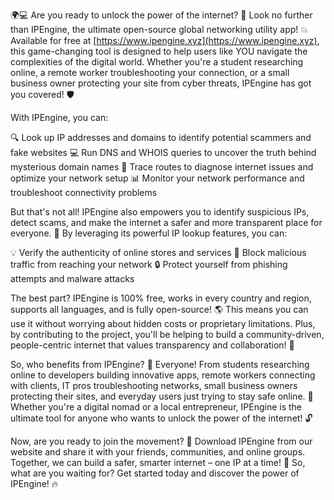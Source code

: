 🌍💻 Are you ready to unlock the power of the internet? 🚀 Look no further than IPEngine, the ultimate open-source global networking utility app! 💥 Available for free at [https://www.ipengine.xyz](https://www.ipengine.xyz), this game-changing tool is designed to help users like YOU navigate the complexities of the digital world. Whether you're a student researching online, a remote worker troubleshooting your connection, or a small business owner protecting your site from cyber threats, IPEngine has got you covered! 🛡️

With IPEngine, you can:

🔍 Look up IP addresses and domains to identify potential scammers and fake websites
💻 Run DNS and WHOIS queries to uncover the truth behind mysterious domain names
🚀 Trace routes to diagnose internet issues and optimize your network setup
📊 Monitor your network performance and troubleshoot connectivity problems

But that's not all! IPEngine also empowers you to identify suspicious IPs, detect scams, and make the internet a safer and more transparent place for everyone. 🌟 By leveraging its powerful IP lookup features, you can:

💡 Verify the authenticity of online stores and services
🚫 Block malicious traffic from reaching your network
🔒 Protect yourself from phishing attempts and malware attacks

The best part? IPEngine is 100% free, works in every country and region, supports all languages, and is fully open-source! 🌎 This means you can use it without worrying about hidden costs or proprietary limitations. Plus, by contributing to the project, you'll be helping to build a community-driven, people-centric internet that values transparency and collaboration! 🤝

So, who benefits from IPEngine? 🤔 Everyone! From students researching online to developers building innovative apps, remote workers connecting with clients, IT pros troubleshooting networks, small business owners protecting their sites, and everyday users just trying to stay safe online. 🌈 Whether you're a digital nomad or a local entrepreneur, IPEngine is the ultimate tool for anyone who wants to unlock the power of the internet! 🔓

Now, are you ready to join the movement? 💪 Download IPEngine from our website and share it with your friends, communities, and online groups. Together, we can build a safer, smarter internet – one IP at a time! 🌟 So, what are you waiting for? Get started today and discover the power of IPEngine! 🔥